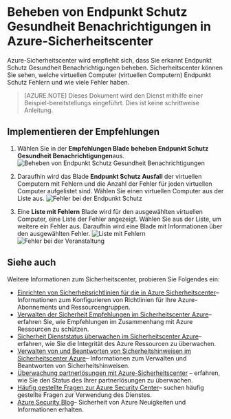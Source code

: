 <properties
   pageTitle="Beheben Endpunkt Schutz Gesundheit Benachrichtigungen in Azure-Sicherheitscenter | Microsoft Azure"
   description="Dieses Dokument wird gezeigt, wie Azure-Sicherheitscenter empfohlen **beheben Endpunkt Schutz Gesundheit Benachrichtigungen**implementieren."
   services="security-center"
   documentationCenter="na"
   authors="TerryLanfear"
   manager="MBaldwin"
   editor=""/>

<tags
   ms.service="security-center"
   ms.devlang="na"
   ms.topic="article"
   ms.tgt_pltfrm="na"
   ms.workload="na"
   ms.date="07/29/2016"
   ms.author="terrylan"/>

# <a name="resolve-endpoint-protection-health-alerts-in-azure-security-center"></a>Beheben von Endpunkt Schutz Gesundheit Benachrichtigungen in Azure-Sicherheitscenter

Azure-Sicherheitscenter wird empfiehlt sich, dass Sie erkannt Endpunkt Schutz Gesundheit Benachrichtigungen beheben.  Sicherheitscenter können Sie sehen, welche virtuellen Computer (virtuellen Computern) Endpunkt Schutz Fehlern und wie viele Fehler haben.

> [AZURE.NOTE] Dieses Dokument wird den Dienst mithilfe einer Beispiel-bereitstellungs eingeführt. Dies ist keine schrittweise Anleitung.

## <a name="implement-the-recommendation"></a>Implementieren der Empfehlungen

1. Wählen Sie in der **Empfehlungen Blade** **beheben Endpunkt Schutz Gesundheit Benachrichtigungen**aus.
![Beheben von Endpunkt Schutz Gesundheit Benachrichtigungen][1]

2. Daraufhin wird das Blade **Endpunkt Schutz Ausfall** der virtuellen Computern mit Fehlern und die Anzahl der Fehler für jeden virtuellen Computer aufgelistet sind. Wählen Sie einen virtuellen Computer aus der Liste aus.
![Fehler bei der Endpunkt Schutz][2]

3. Eine **Liste mit Fehlern** Blade wird für den ausgewählten virtuellen Computer, eine Liste der Fehler angezeigt. Wählen Sie aus der Liste, um weitere ein Fehler aus. Daraufhin wird eine Blade mit Informationen über den ausgewählten Fehler.
![Liste mit Fehlern][3]
  ![Fehler bei der Veranstaltung][4]

## <a name="see-also"></a>Siehe auch

Weitere Informationen zum Sicherheitscenter, probieren Sie Folgendes ein:

- [Einrichten von Sicherheitsrichtlinien für die in Azure Sicherheitscenter](security-center-policies.md)– Informationen zum Konfigurieren von Richtlinien für Ihre Azure-Abonnements und Ressourcengruppen.
- [Verwalten der Sicherheit Empfehlungen im Sicherheitscenter Azure](security-center-recommendations.md)– erfahren Sie, wie Empfehlungen im Zusammenhang mit Azure Ressourcen zu schützen.
- [Sicherheit Dienststatus überwachen im Sicherheitscenter Azure](security-center-monitoring.md)– erfahren, wie Sie die Integrität des Azure Ressourcen zu überwachen.
- [Verwalten von und Beantworten von Sicherheitshinweisen im Sicherheitscenter Azure](security-center-managing-and-responding-alerts.md)– Informationen zum Verwalten und Beantworten von Sicherheitshinweisen.
- [Überwachung partnerlösungen mit Azure-Sicherheitscenter](security-center-partner-solutions.md) – erfahren, wie Sie den Status des Ihrer partnerlösungen zu überwachen.
- [Häufig gestellte Fragen zur Azure Security Center](security-center-faq.md)– suchen häufig gestellte Fragen zur Verwendung des Dienstes.
- [Azure Security Blog](http://blogs.msdn.com/b/azuresecurity/)– Sicherheit von Azure Neuigkeiten und Informationen erhalten.

<!--Image references-->
[1]: ./media/security-center-resolve-endpoint-protection/resolve-endpoint-protection.png
[2]: ./media/security-center-resolve-endpoint-protection/endpoint-protection-failure.png
[3]: ./media/security-center-resolve-endpoint-protection/failure-list.png
[4]: ./media/security-center-resolve-endpoint-protection/failure-event.png
